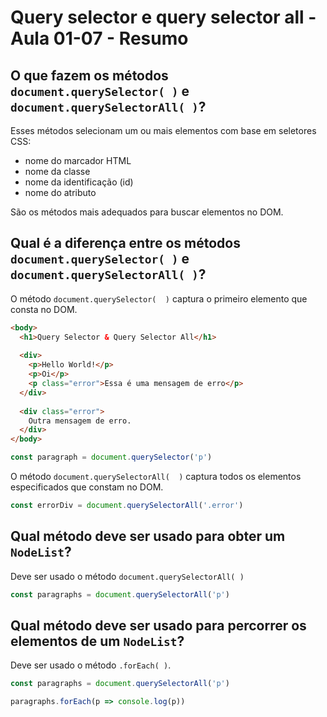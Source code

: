 # Query selector e query selector all - Aula 01-07 - Resumo

## O que fazem os métodos `document.querySelector( )` e `document.querySelectorAll( )`?

Esses métodos selecionam um ou mais elementos com base em seletores CSS:

- nome do marcador HTML
- nome da classe
- nome da identificação (id)
- nome do atributo

São os métodos mais adequados para buscar elementos no DOM.

## Qual é a diferença entre os métodos `document.querySelector( )` e `document.querySelectorAll( )`?

O método `document.querySelector(  )` captura o primeiro elemento que consta no DOM.

```HTML
<body>
  <h1>Query Selector & Query Selector All</h1>
  
  <div>
    <p>Hello World!</p>
    <p>Oi</p>
    <p class="error">Essa é uma mensagem de erro</p>
  </div>
  
  <div class="error">
    Outra mensagem de erro.
  </div>
</body>
```

```javascript
const paragraph = document.querySelector('p')
```

O método `document.querySelectorAll(  )` captura todos os elementos especificados que constam no DOM.

```javascript
const errorDiv = document.querySelectorAll('.error')
```

## Qual método deve ser usado para obter um `NodeList`?

Deve ser usado o método `document.querySelectorAll( )`

```javascript
const paragraphs = document.querySelectorAll('p')
```

## Qual método deve ser usado para percorrer os elementos de um `NodeList`?

Deve ser usado o método `.forEach( )`.

```javascript
const paragraphs = document.querySelectorAll('p')

paragraphs.forEach(p => console.log(p))
```